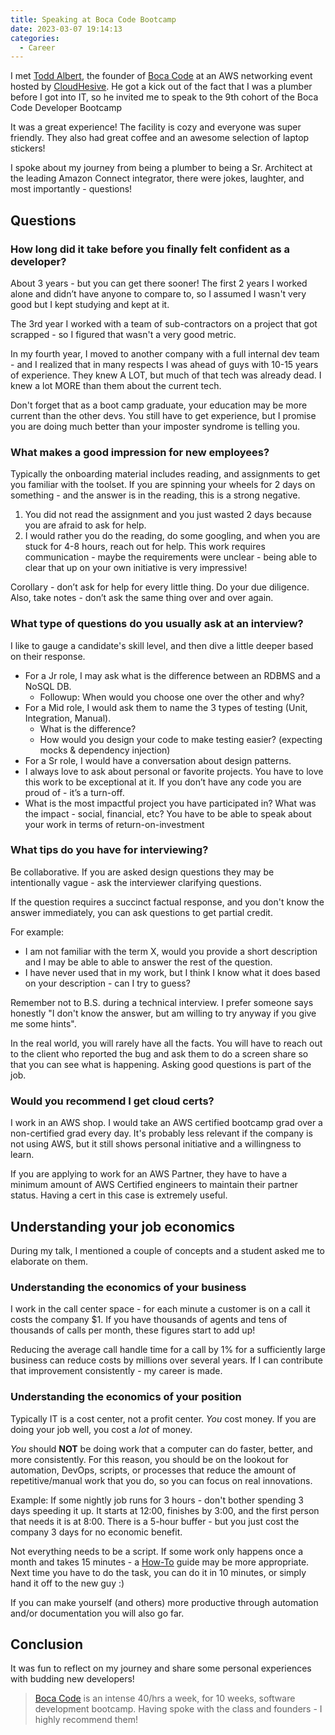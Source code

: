 ```yaml
---
title: Speaking at Boca Code Bootcamp
date: 2023-03-07 19:14:13
categories:
  - Career
---
```


I met [Todd Albert](https://www.linkedin.com/in/toddalbert/), the founder of [Boca Code](https://bocacode.com/) at an AWS networking event hosted by [CloudHesive](https://www.cloudhesive.com/). He got a kick out of the fact that I was a plumber before I got into IT, so he invited me to speak to the 9th cohort of the Boca Code Developer Bootcamp

<!-- more -->

It was a great experience! The facility is cozy and everyone was super friendly. They also had great coffee and an awesome selection of laptop stickers!

I spoke about my journey from being a plumber to being a Sr. Architect at the leading Amazon Connect integrator, there were jokes, laughter, and most importantly - questions!

## Questions

### How long did it take before you finally felt confident as a developer?

About 3 years - but you can get there sooner! The first 2 years I worked alone and didn’t have anyone to compare to, so I assumed I wasn't very good but I kept studying and kept at it.

The 3rd year I worked with a team of sub-contractors on a project that got scrapped - so I figured that wasn't a very good metric.

In my fourth year, I moved to another company with a full internal dev team - and I realized that in many respects I was ahead of guys with 10-15 years of experience. They knew A LOT, but much of that tech was already dead. I knew a lot MORE than them about the current tech.

Don't forget that as a boot camp graduate, your education may be more current than the other devs. You still have to get experience, but I promise you are doing much better than your imposter syndrome is telling you.

### What makes a good impression for new employees?

Typically the onboarding material includes reading, and assignments to get you familiar with the toolset. If you are spinning your wheels for 2 days on something - and the answer is in the reading, this is a strong negative.

1. You did not read the assignment and you just wasted 2 days because you are afraid to ask for help.
2. I would rather you do the reading, do some googling, and when you are stuck for 4-8 hours, reach out for help. This work requires communication - maybe the requirements were unclear - being able to clear that up on your own initiative is very impressive!

Corollary - don’t ask for help for every little thing. Do your due diligence. Also, take notes - don’t ask the same thing over and over again.

### What type of questions do you usually ask at an interview?

I like to gauge a candidate's skill level, and then dive a little deeper based on their response.

- For a Jr role, I may ask what is the difference between an RDBMS and a NoSQL DB.
  - Followup: When would you choose one over the other and why?
- For a Mid role, I would ask them to name the 3 types of testing (Unit, Integration, Manual).
  - What is the difference?
  - How would you design your code to make testing easier? (expecting mocks & dependency injection)
- For a Sr role, I would have a conversation about design patterns.
- I always love to ask about personal or favorite projects. You have to love this work to be exceptional at it. If you don’t have any code you are proud of - it’s a turn-off.
- What is the most impactful project you have participated in? What was the impact - social, financial, etc? You have to be able to speak about your work in terms of return-on-investment

### What tips do you have for interviewing?

Be collaborative. If you are asked design questions they may be intentionally vague - ask the interviewer clarifying questions.

If the question requires a succinct factual response, and you don't know the answer immediately, you can ask questions to get partial credit.

For example:

- I am not familiar with the term X, would you provide a short description and I may be able to able to answer the rest of the question.
- I have never used that in my work, but I think I know what it does based on your description - can I try to guess?

Remember not to B.S. during a technical interview. I prefer someone says honestly "I don't know the answer, but am willing to try anyway if you give me some hints".

In the real world, you will rarely have all the facts. You will have to reach out to the client who reported the bug and ask them to do a screen share so that you can see what is happening. Asking good questions is part of the job.

### Would you recommend I get cloud certs?

I work in an AWS shop. I would take an AWS certified bootcamp grad over a non-certified grad every day. It's probably less relevant if the company is not using AWS, but it still shows personal initiative and a willingness to learn.

If you are applying to work for an AWS Partner, they have to have a minimum amount of AWS Certified engineers to maintain their partner status. Having a cert in this case is extremely useful.

## Understanding your job economics

During my talk, I mentioned a couple of concepts and a student asked me to elaborate on them.

### Understanding the economics of your business

I work in the call center space - for each minute a customer is on a call it costs the company $1. If you have thousands of agents and tens of thousands of calls per month, these figures start to add up!

Reducing the average call handle time for a call by 1% for a sufficiently large business can reduce costs by millions over several years. If I can contribute that improvement consistently - my career is made.

### Understanding the economics of your position

Typically IT is a cost center, not a profit center. _You_ cost money. If you are doing your job well, you cost a _lot_ of money.

_You_ should **NOT** be doing work that a computer can do faster, better, and more consistently. For this reason, you should be on the lookout for automation, DevOps, scripts, or processes that reduce the amount of repetitive/manual work that you do, so you can focus on real innovations.

Example: If some nightly job runs for 3 hours - don't bother spending 3 days speeding it up. It starts at 12:00, finishes by 3:00, and the first person that needs it is at 8:00. There is a 5-hour buffer - but you just cost the company 3 days for no economic benefit.

Not everything needs to be a script. If some work only happens once a month and takes 15 minutes - a [How-To](/categories/HowTo) guide may be more appropriate. Next time you have to do the task, you can do it in 10 minutes, or simply hand it off to the new guy :)

If you can make yourself (and others) more productive through automation and/or documentation you will also go far.

## Conclusion

It was fun to reflect on my journey and share some personal experiences with budding new developers!

> [Boca Code](https://bocacode.com) is an intense 40/hrs a week, for 10 weeks, software development bootcamp. Having spoke with the class and founders - I highly recommend them!
